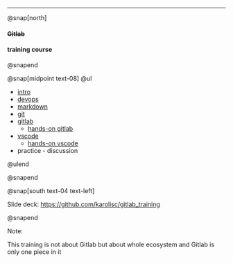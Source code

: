 ---

@snap[north]

#### ~~Gitlab~~

#### training course

@snapend

@snap[midpoint text-08]
@ul

- [intro](?p=training/common/intro)
- [devops](?p=training/topics/devops)
- [markdown](?p=training/topics/markdown)
- [git](?p=training/topics/git)
- [gitlab](?p=training/topics/gitlab)
  - [hands-on gitlab](?p=training/topics/gitlab-hands-on)
- [vscode](?p=training/topics/vscode)
  - [hands-on vscode](?p=training/vscode-hands-on)
- practice - discussion

@ulend

@snapend

@snap[south text-04 text-left]

Slide deck: https://github.com/karolisc/gitlab_training

@snapend

Note:

This training is not about Gitlab but about whole ecosystem
and Gitlab is only one piece in it
